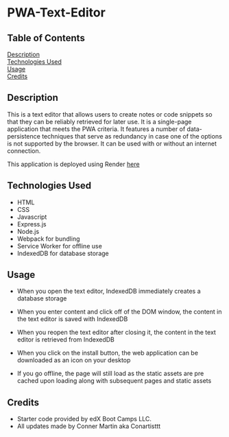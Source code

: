 # PWA-Text-Editor

## Table of Contents

[Description](#description)
<br>
[Technologies Used](#technologies-used)
<br>
[Usage](#usage)
<br>
[Credits](#credits)

## Description

This is a text editor that allows users to create notes or code snippets so that they can be reliably retrieved for later use. It is a single-page application that meets the PWA criteria. It features a number of data-persistence techniques that serve as redundancy in case one of the options is not supported by the browser. It can be used with or without an internet connection.

This application is deployed using Render [here](https://pwa-text-editor-0wj9.onrender.com/)

## Technologies Used

- HTML
- CSS
- Javascript
- Express.js
- Node.js
- Webpack for bundling
- Service Worker for offline use
- IndexedDB for database storage

## Usage

- When you open the text editor, IndexedDB immediately creates a database storage

- When you enter content and click off of the DOM window, the content in the text editor is saved with IndexedDB

- When you reopen the text editor after closing it, the content in the text editor is retrieved from IndexedDB

- When you click on the install button, the web application can be downloaded as an icon on your desktop

- If you go offline, the page will still load as the static assets are pre cached upon loading along with subsequent pages and static assets

## Credits

* Starter code provided by edX Boot Camps LLC.
* All updates made by Conner Martin aka Conartisttt

